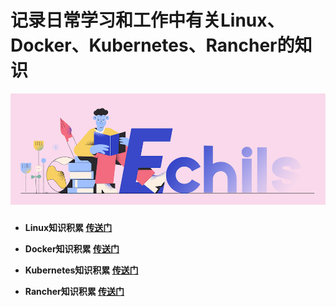 # 记录日常学习和工作中有关Linux、Docker、Kubernetes、Rancher的知识

<p align="center">
  <a>
   <img alt="Framework" src="ECHILS.PNG">
  </a>
</p>

###

- **Linux知识积累 [传送门](./linux/README.md)**


- **Docker知识积累 [传送门](./docker/README.md)**


- **Kubernetes知识积累 [传送门](./kubernetes/README.md)**


- **Rancher知识积累 [传送门](./rancher/README.md)**
